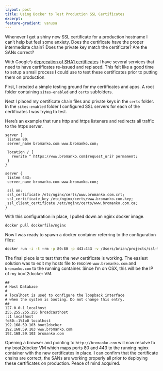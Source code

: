 ```yaml
---
layout: post
title: Using Docker to Test Production SSL Certificates
excerpt: 
feature-gradient: vanusa
---
```


Whenever I get a shiny new SSL certificate for a production hostname I can’t help but feel some anxiety. Does the certificate have the proper intermediate chain? Does the private key match the certificate? Are the SANs correct?

With Google’s [deprecation of SHA1 certificates](https://konklone.com/post/why-google-is-hurrying-the-web-to-kill-sha-1) I have several services that need to have certificates re-issued and replaced. This felt like a good time to setup a small process I could use to test these certificates prior to putting them on production.

First, I created a simple testing ground for my certificates and apps. 
A root folder containing `sites-enabled` and `certs` subfolders.

Next I placed my certificate chain files and private keys in the `certs` folder. 
In the `sites-enabled` folder I configured SSL servers for each of the certificates I was trying to test.

Here’s an example that runs http and https listeners and redirects all traffic to the https server.

```
server {
 listen 80;
 server_name bromanko.com www.bromanko.com;

 location / {
   rewrite ^ https://www.bromanko.com$request_uri? permanent;
 }
}

server {
 listen 443;
 server_name bromanko.com www.bromanko.com;

 ssl on;
 ssl_certificate /etc/nginx/certs/www.bromanko.com.crt;
 ssl_certificate_key /etc/nginx/certs/www.bromanko.com.key;
 ssl_client_certificate /etc/nginx/certs/www.bromanko.com.ca;
}
```

With this configuration in place, I pulled down an nginx docker image.

```bash
docker pull dockerfile/nginx
```

Now I was ready to spawn a docker container referring to the configuration files:

```bash
docker run -i -t —rm -p 80:80 -p 443:443 -v /Users/brian/projects/ssl-test/site-enabled/:/etc/nginx/sites-enabled -v /Users/brian/projects/ssl-test/certs/:/etc/nginx/certs dockerfile/nginx nginx
```

The final piece is to test that the new certificate is working. 
The easiest solution was to edit my hosts file to resolve `www.bromanko.com` 
and `bromanko.com` to the running container. 
Since I’m on OSX, this will be the IP of my boot2docker VM.

```
##
# Host Database
#
# localhost is used to configure the loopback interface
# when the system is booting. Do not change this entry.
##
127.0.0.1 localhost
255.255.255.255 broadcasthost
::1 localhost
fe80::1%lo0 localhost
192.168.59.103 boot2docker
192.168.59.103 www.bromanko.com
192.168.59.103 bromanko.com 
```

Opening a browser and pointing to `http://bromanko.com` will now resolve to 
my boot2docker VM which maps ports 80 and 443 to the running nginx container 
with the new certificates in place. I can confirm that the certificate chains are correct, the SANs are working properly all prior to deploying these certificates on production. Peace of mind acquired.
